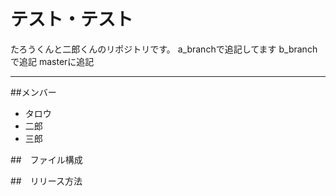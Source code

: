 # テスト・テスト
たろうくんと二郎くんのリポジトリです。
a_branchで追記してます
b_branchで追記
masterに追記

---

##メンバー
* タロウ
* 二郎
* 三郎

##　ファイル構成

##　リリース方法


